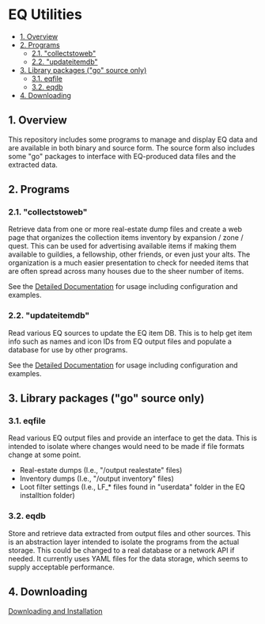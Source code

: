 # EQ Utilities <!-- omit in TOC -->

- [1. Overview](#1-overview)
- [2. Programs](#2-programs)
  - [2.1. "collectstoweb"](#21-collectstoweb)
  - [2.2. "updateitemdb"](#22-updateitemdb)
- [3. Library packages ("go" source only)](#3-library-packages-go-source-only)
  - [3.1. eqfile](#31-eqfile)
  - [3.2. eqdb](#32-eqdb)
- [4. Downloading](#4-downloading)

## 1. Overview

This repository includes some programs to manage and display EQ data and are
available in both binary and source form. The source form also includes some
"go" packages to interface with EQ-produced data files and the extracted data.

## 2. Programs

### 2.1. "collectstoweb" 

Retrieve data from one or more real-estate dump files and create a web page
that organizes the collection items inventory by expansion / zone / quest. This
can be used for advertising available items if making them available to
guildies, a fellowship, other friends, or even just your alts. The organization
is a much easier presentation to check for needed items that are often spread
across many houses due to the sheer number of items.

See the [Detailed Documentation](./doc/collectstoweb.md) for usage
including configuration and examples.

### 2.2. "updateitemdb"

Read various EQ sources to update the EQ item DB. This is to help get item info
such as names and icon IDs from EQ output files and populate a database for use
by other programs.

See the [Detailed Documentation](./doc/updateitemdb.md) for usage including
configuration and examples.

## 3. Library packages ("go" source only)

### 3.1. eqfile

Read various EQ output files and provide an interface to get the data. This is
intended to isolate where changes would need to be made if file formats change
at some point.

- Real-estate dumps (I.e., "/output realestate" files)
- Inventory dumps (I.e., "/output inventory" files)
- Loot filter settings (I.e., LF_* files found in "userdata" folder in the EQ
  installtion folder)

### 3.2. eqdb

Store and retrieve data extracted from output files and other sources. This is
an abstraction layer intended to isolate the programs from the actual storage.
This could be changed to a real database or a network API if needed. It
currently uses YAML files for the data storage, which seems to supply
acceptable performance.

## 4. Downloading

[Downloading and Installation](./downloading.md)
